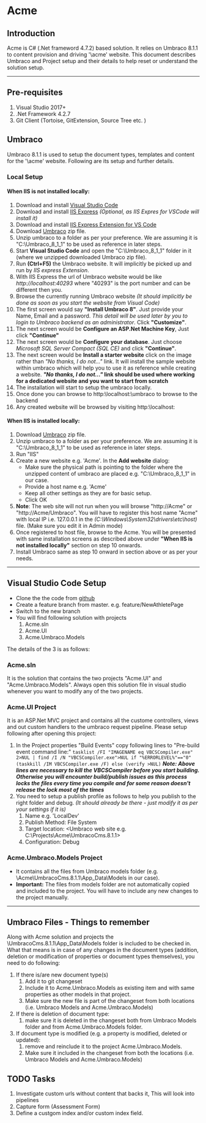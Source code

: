 # Acme

## Introduction
Acme is C# (.Net frameword 4.7.2) based solution. It relies on Umbraco 8.1.1 to content provision and driving '\acme' website. 
This document describes Umbraco and Project setup and their details to help reset or understand the solution setup.  

---
## Pre-requisites
1. Visual Studio 2017+
2. .Net Framework 4.2.7
3. Git Client (Tortoise, GitExtension, Source Tree etc. )

## Umbraco 
Umbraco 8.1.1 is used to setup the document types, templates and content for the '\acme\' website. Following are its setup and further 
details. 

### Local Setup

#### When IIS is not installed locally:
1. Download and install [Visual Studio Code](https://code.visualstudio.com/)
2. Download and install [IIS Express](https://www.microsoft.com/en-us/download/details.aspx?id=48264) _(Optional, as IIS Expres for VSCode will install it)_
3. Download and install [IIS Express Extension for VS Code](https://marketplace.visualstudio.com/items?itemName=warren-buckley.iis-express)
4. Download [Umbraco](https://our.umbraco.com/download) zip file.
5. Unzip umbraco to a folder as per your preference. We are assuming it is "C:\Umbraco_8_1_1" to be used as reference in later steps.
6. Start __Visual Studio Code__ and open the "C:\Umbraco_8_1_1" folder in it (where we unzipped downloaded Umbraco zip file).
7. Run **(Ctrl+F5)** the Umbraco website. It will implicitly be picked up and run by _IIS express Extension_.
8. With IIS Express the url of Umbraco website would be like *http://localhost:40293* where "40293" is the port number and can be different then you.
9. Browse the currently running Umbraco website _(It should implicitly be done as soon as you start the website from Visual Code)_
10. The first screen would say __"Install Umbraco 8"__. Just provide your Name, Email and a password. _This detail will be used later by you 
to login to Umbraco backend as an administrator_. Click **"Customize"**.
11. The next screen would be **Configure an ASP.Net Machine Key**, Just click **"Continue"**
12. The next screen would be **Configure your database**. Just choose *Microsoft SQL Server Compact (SQL CE)* and click **"Continue"**.
13. The next screen would be **Install a starter website** click on the image rather than *"No thanks, I do not..."* link. It will install the 
sample website within umbraco which will help you to use it as reference while creating a website. __*"No thanks, I do not..."* link should be used where working 
for a dedicated website and you want to start from scratch__ 
14. The installation will start to setup the umbraco locally.
15. Once done you can browse to http:\\localhost:<IIS Express assigned port>\umbraco to browse to the backend 
16. Any created website will be browsed by visiting http:\\localhost:<IIS Express assigned port>

#### When IIS is installed locally:
1. Download [Umbraco](https://our.umbraco.com/download) zip file.
2. Unzip umbraco to a folder as per your preference. We are assuming it is "C:\Umbraco_8_1_1" to be used as reference in later steps.
3. Run "IIS"
4. Create a new website e.g. 'Acme'. In the **Add website** dialog:
	* Make sure the physical path is pointing to the folder where the unzipped content of umbraco are placed e.g. "C:\Umbraco_8_1_1" in our case.
	* Provide a host name e.g. 'Acme'
	* Keep all other settings as they are for basic setup.
	* Click OK
5. **Note**: The web site will not run when you will browse "http://Acme" or "http://Acme/Umbraco". You will have to register this host name "Acme" with local IP i.e. 127.0.0.1
in the *(C:\Windows\System32\drivers\etc\host)* file. (Make sure you edit it in Admin mode)
6. Once registered to host file, browse to the Acme. You will be presented with same installation screens as described above under **"When IIS is not installed locally"** section on step 10 onwards.
7. Install Umbraco same as step 10 onward in section above or as per your needs.   

---
## Visual Studio Code Setup
* Clone the the code from [github](https://github.com/KamranIE/Acme.git)
* Create a feature branch from master. e.g. feature/NewAthletePage
* Switch to the new branch
* You will find following solution with projects 
	1. Acme.sln
	2. Acme.UI
	3. Acme.Umbraco.Models
	
The details of the 3 is as follows:
### Acme.sln
It is the solution that contains the two projects "Acme.UI" and "Acme.Umbraco.Models". Always open this solution file in visual studio whenever you want to modify any of 
the two projects.

### Acme.UI Project
It is an ASP.Net MVC project and contains all the custome controllers, views and out custom handlers to the umbraco request pipeline. 
Please setup following after opening this project:
1. In the Project properties "Build Events" copy following lines to "Pre-build event command line:" 
`tasklist /FI "IMAGENAME eq VBCSCompiler.exe" 2>NUL | find /I /N "VBCSCompiler.exe">NUL
if "%ERRORLEVEL%"=="0" (taskkill /IM VBCSCompiler.exe /F) else (verify >NUL)`
_**Note: Above lines are necessary to kill the VBCSCompiler before you start building. Otherwise you will encounter build/publish issues as this process locks the files every time you compile and for some reason doesn't release the lock most of the times**_
2. You need to setup a publish profile as follows to help you publish to the right folder and debug. *(It should already be there - just modify it as per your settings if it is)*
	1. Name e.g. 'LocalDev'
	2. Publish Method: File System
	3. Target location: <Umbraco web site e.g. C:\Projects\Acme\UmbracoCms.8.1.1>
	4. Configuration: Debug
### Acme.Umbraco.Models Project
* It contains all the files from Umbraco models folder (e.g. \Acme\UmbracoCms.8.1.1\App_Data\Models in our case). 
* __Important:__ The files from models folder are not automatically copied and included to the project. You will have to include any new changes to the project manually.
 
---
## Umbraco Files - Things to remember
Along with Acme solution and projects the \UmbracoCms.8.1.1\App_Data\Models folder is included to be checked in. What that means is in case of any changes in the document types (addition, deletion or modification of properties or document types themselves), you need to do following:
1. If there is/are new document type(s)
	1. Add it to git changeset
	2. Include it to Acme.Umbraco.Models as existing item and with same properties as other models in that project.
	3. Make sure the new file is part of the changeset from both locations (i.e. Umbraco Models and Acme.Umbraco.Models)
2. If there is deletion of document type:	
	1. make sure it is deleted in the changeset both from Umbraco Models folder and from Acme.Umbraco.Models folder.
3. If document type is modified (e.g. a property is modified, deleted or updated):
	1. remove and reinclude it to the project Acme.Umbraco.Models. 
	2. Make sure it included in the changeset from both the locations (i.e. Umbraco Models and Acme.Umbraco.Models)


## TODO Tasks
1. Investigate custom urls without content that backs it, This will look into pipelines
1. Capture form (Assessment Form)
1. Define a custgom index and/or custom index field.